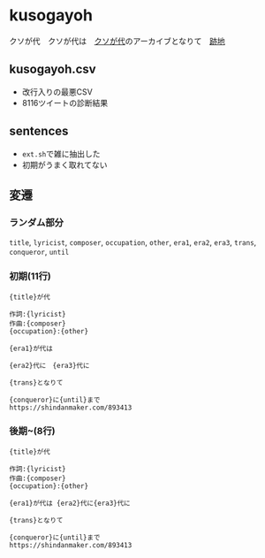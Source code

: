 # kusogayoh
クソが代　クソが代は　[クソが代]のアーカイブとなりて　[跡地]

## kusogayoh.csv

- 改行入りの最悪CSV
- 8116ツイートの診断結果

## sentences

- `ext.sh`で雑に抽出した
- 初期がうまく取れてない

## 変遷

### ランダム部分

`title`, `lyricist`, `composer`, `occupation`, `other`, `era1`, `era2`, `era3`, `trans`, `conqueror`, `until`

### 初期(11行)

```text
{title}が代

作詞:{lyricist}
作曲:{composer}
{occupation}:{other}

{era1}が代は

{era2}代に　{era3}代に

{trans}となりて

{conqueror}に{until}まで
https://shindanmaker.com/893413
```

### 後期~(8行)

```
{title}が代

作詞:{lyricist}
作曲:{composer}
{occupation}:{other}

{era1}が代は {era2}代に{era3}代に

{trans}となりて

{conqueror}に{until}まで
https://shindanmaker.com/893413
```

[クソが代]: https://shindanmaker.com/893413
[跡地]: https://web.archive.org/web/20190502082640/https://shindanmaker.com/893413
